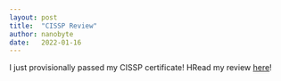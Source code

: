 ```yaml
---
layout: post
title:  "CISSP Review"
author: nanobyte
date:   2022-01-16
---
```


I just provisionally passed my CISSP certificate! HRead my review <a href="https://nanobytesecurity.com/2022/01/16/nanobyte-cissp-review.html">here</a>!
